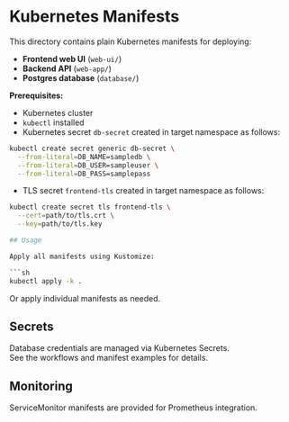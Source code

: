 # Kubernetes Manifests

This directory contains plain Kubernetes manifests for deploying:

- **Frontend web UI** (`web-ui/`)
- **Backend API** (`web-app/`)
- **Postgres database** (`database/`)

**Prerequisites:**  
- Kubernetes cluster  
- `kubectl` installed
- Kubernetes secret `db-secret` created in target namespace as follows:
```sh
kubectl create secret generic db-secret \
  --from-literal=DB_NAME=sampledb \
  --from-literal=DB_USER=sampleuser \
  --from-literal=DB_PASS=samplepass
```
- TLS secret `frontend-tls` created in target namespace as follows:
```sh
kubectl create secret tls frontend-tls \
  --cert=path/to/tls.crt \
  --key=path/to/tls.key

## Usage

Apply all manifests using Kustomize:

```sh
kubectl apply -k .
```

Or apply individual manifests as needed.

## Secrets

Database credentials are managed via Kubernetes Secrets.  
See the workflows and manifest examples for details.

## Monitoring

ServiceMonitor manifests are provided for Prometheus integration.
